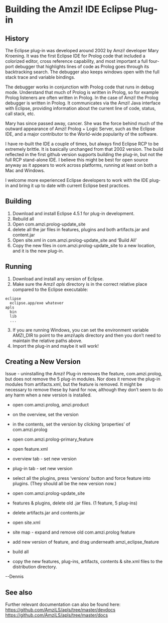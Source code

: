 # Building the Amzi! IDE Eclipse Plug-in

## History

The Eclipse plug-in was developed around 2002 by Amzi! developer Mary Kroening.  It was the first Eclipse IDE for Prolog code that included a colorized editor, cross reference capability, and most important a full four-port debugger that highlights lines of code as Prolog goes through its backtracking search.  The debugger also keeps windows open with the full stack trace and variable bindings.

The debugger works in conjunction with Prolog code that runs in debug mode.  Understand that much of Prolog is written in Prolog, so for example Prolog listeners are often written in Prolog.  In the case of Amzi! the Prolog debugger is written in Prolog.  It communicates via the Amzi! Java interface with Eclipse, providing information about the current line of code, status, call stack, etc.

Mary has since passed away, cancer.  She was the force behind much of the outward appearance of Amzi! Prolog + Logic Server, such as the Eclipse IDE, and a major contributor to the World-wide popularity of the software.

I have re-built the IDE a couple of times, but always find Eclipse RCP to be extremely brittle.  It is basically unchanged from that 2002 version.  The build reflected in the first github version supports building the plug-in, but not the full RCP stand-alone IDE.  I believe this might be best for open source anyway as it appears to work across platforms, running at least on both a Mac and Windows.

I welcome more experienced Eclipse developers to work with the IDE plug-in and bring it up to date with current Eclipse best practices.

## Building

1. Download and install Eclipse 4.5.1 for plug-in development.
2. Rebuild all
3. Open com.amzi.prolog-update_site
4. delete all the jar files in features, plugins and both artifacts.jar and content.jar
5. Open site.xml in com.amzi.prolog-update_site and ‘Build All’
6. Copy the new files in com.amzi.prolog-update_site to a new location, and it is the new plug-in.

## Running

1. Download and install any version of Eclipse.
2. Make sure the Amzi! *apls* directory is in the correct relative place compared to the Eclipse executable:

```
eclipse
  eclipse.app/exe whatever
apls
  bin
  lib
  ...
```
3. If you are running Windows, you can set the environment variable AMZI_DIR to point to the amzi\apls directory and then you don’t need to maintain the relative paths above.
4. Import the plug-in and maybe it will work!

## Creating a New Version

Issue - uninstalling the Amzi! Plug-in removes the feature, com.amzi.prolog, but does not remove the 5 plug-in modules.  Nor does it remove the plug-in modules from artifacts.xml, but the feature is removed.  It might be necessary to remove these by hand for now, although they don’t seem to do any harm when a new version is installed.

- open com.amzi.prolog, amzi.product
- on the overview, set the version
- in the contents, set the version by clicking ‘properties’ of com.amzi.prolog
- open com.amzi.prolog-primary_feature
- open feature.xml
- overview tab - set new version
- plug-in tab - set new version
- select all the plugins, press ‘versions’ button and force feature into plugins.  (They should all be the new version now.)

- open com.amzi.prolog-update_site
- features & plugins, delete old .jar files.  (1 feature, 5 plug-ins)
- delete artifacts.jar and contents.jar
- open site.xml
- site map - expand and remove old com.amzi.prolog feature
- add new version of feature, and drag underneath amzi_eclipse_feature
- build all

- copy the new features, plug-ins, artifacts, contents & site.xml files to the distribution directory.

--Dennis


## See also

Further relevant documentation can also be found here:
https://github.com/AmziLS/apls/tree/master/devdocs
https://github.com/AmziLS/apls/tree/master/docs
